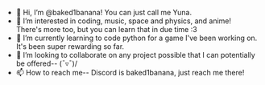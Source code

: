 - 👋 Hi, I’m @baked1banana! You can just call me Yuna. 
- 👀 I’m interested in coding, music, space and physics, and anime! There's more too, but you can learn that in due time :3
- 🌱 I’m currently learning to code python for a game I've been working on. It's been super rewarding so far. 
- 💞️ I’m looking to collaborate on any project possible that I can potentially be offered-- \(¯▿¯)/
- 📫 How to reach me-- Discord is baked1banana, just reach me there! 

<!---
baked1banana/baked1banana is a ✨ special ✨ repository because its `README.md` (this file) appears on your GitHub profile.
You can click the Preview link to take a look at your changes.
--->
